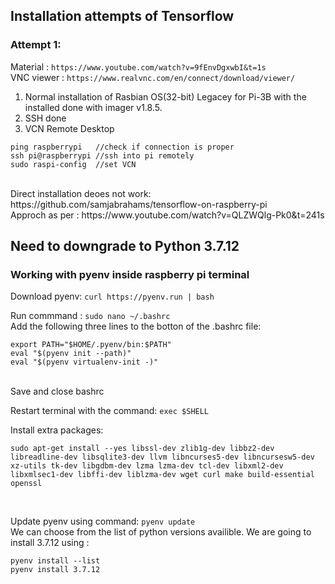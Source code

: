 ## Installation attempts of Tensorflow

### Attempt 1:

Material   : ```https://www.youtube.com/watch?v=9fEnvDgxwbI&t=1s``` <br />
VNC viewer : ```https://www.realvnc.com/en/connect/download/viewer/```
  1. Normal installation of Rasbian OS(32-bit) Legacey for Pi-3B with the installed done with imager v1.8.5.
  2. SSH done 
  3. VCN Remote Desktop

```
ping raspberrypi   //check if connection is proper
ssh pi@raspberrypi //ssh into pi remotely
sudo raspi-config  //set VCN
```
<br />
Direct installation deoes not work: https://github.com/samjabrahams/tensorflow-on-raspberry-pi
<br />
Approch as per : https://www.youtube.com/watch?v=QLZWQlg-Pk0&t=241s <br />

## Need to downgrade to Python 3.7.12

### Working with pyenv inside raspberry pi terminal

Download pyenv: ```curl https://pyenv.run | bash``` <br />

Run commmand : ```sudo nano ~/.bashrc``` <br />
Add the following three lines to the botton of the .bashrc file:<br />
```
export PATH="$HOME/.pyenv/bin:$PATH"
eval "$(pyenv init --path)"
eval "$(pyenv virtualenv-init -)"
```
<br />
Save and close bashrc<br />

Restart terminal with the command: ```exec $SHELL```
<br />

Install extra packages:<br />
```
sudo apt-get install --yes libssl-dev zlib1g-dev libbz2-dev libreadline-dev libsqlite3-dev llvm libncurses5-dev libncursesw5-dev xz-utils tk-dev libgdbm-dev lzma lzma-dev tcl-dev libxml2-dev libxmlsec1-dev libffi-dev liblzma-dev wget curl make build-essential openssl
```
<br />

Update pyenv using command: ```pyenv update```
<br />
We can choose from the list of python versions availible. We are going to install 3.7.12 using :
```
pyenv install --list
pyenv install 3.7.12
```
<br />
<br />


